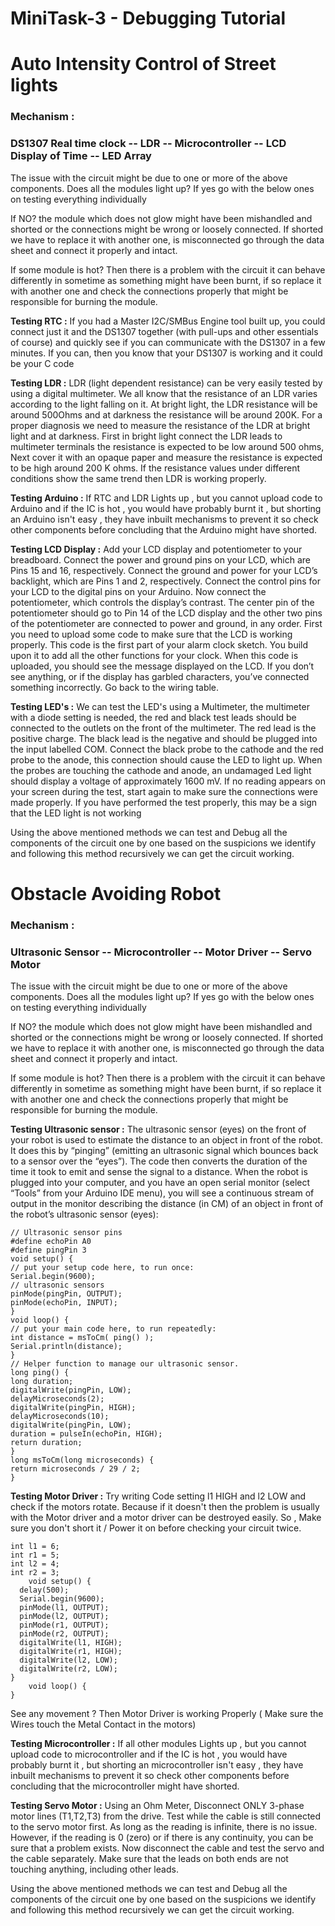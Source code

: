 # MiniTask-3 - Debugging Tutorial


# Auto Intensity Control of Street lights

### Mechanism :
### DS1307 Real time clock -- LDR -- Microcontroller -- LCD Display of Time -- LED Array

The issue with the circuit might be due to one or more of the above components.
Does all the modules light up?
If yes go with the below ones on testing everything individually

If NO? the module which does not glow might have been mishandled and shorted or the connections might be wrong or loosely connected. If shorted we have to replace it with another one, is misconnected go through the data sheet and connect it properly and intact.

If some module is hot?
Then there is a problem with the circuit it can behave differently in sometime as something might have been burnt, if so replace it with another one and check the connections properly that might be responsible for burning the module.

**Testing RTC :** If you had a Master I2C/SMBus Engine tool built up, you could connect just it and the DS1307 together (with pull-ups and other essentials of course) and quickly see if you can communicate with the DS1307 in a few minutes. If you can, then you know that your DS1307 is working and it could be your C code
	
**Testing LDR :** LDR (light dependent resistance) can be very easily tested by using a digital multimeter. We all know that the resistance of an LDR varies according to the light falling on it. At bright light, the LDR resistance will be around 500Ohms and at darkness the resistance will be around 200K. For a proper diagnosis we need to measure the resistance of the LDR at bright light and at darkness. First in bright light connect the LDR leads to multimeter terminals the resistance is expected to be low around 500 ohms, Next cover it with an opaque paper and measure the resistance is expected to be high around 200 K ohms. If the resistance values under different conditions show the same trend then LDR is working properly.
	
**Testing Arduino :** If RTC and LDR Lights up , but you cannot upload code to Arduino and if the IC is hot , you would have probably burnt it , but shorting an Arduino isn't easy , they have inbuilt mechanisms to prevent it so check other components before concluding that the Arduino might have shorted.

**Testing LCD Display :** Add your LCD display and potentiometer to your breadboard. Connect the power and ground pins on your LCD, which are Pins 15 and 16, respectively. Connect the ground and power for your LCD’s backlight, which are Pins 1 and 2, respectively. Connect the control pins for your LCD to the digital pins on your Arduino. Now connect the potentiometer, which controls the display’s contrast. The center pin of the potentiometer should go to Pin 14 of the LCD display and the other two pins of the potentiometer are connected to power and ground, in any order. First you need to upload some code to make sure that the LCD is working properly. This code is the first part of your alarm clock sketch. You build upon it to add all the other functions for your clock. When this code is uploaded, you should see the message displayed on the LCD. If you don’t see anything, or if the display has garbled characters, you’ve connected something incorrectly. Go back to the wiring table.

**Testing LED's :** We can test the LED's using a Multimeter, the multimeter with a diode setting is needed, the red and black test leads should be connected to the outlets on the front of the multimeter. The red lead is the positive charge. The black lead is the negative and should be plugged into the input labelled COM. Connect the black probe to the cathode and the red probe to the anode, this connection should cause the LED to light up. When the probes are touching the cathode and anode, an undamaged Led light should display a voltage of approximately 1600 mV. If no reading appears on your screen during the test, start again to make sure the connections were made properly. If you have performed the test properly, this may be a sign that the LED light is not working 
	
Using the above mentioned methods we can test and Debug all the components of the circuit one by one based on the suspicions we identify and following this method recursively we can get the circuit working.
	
	
# Obstacle Avoiding Robot 

### Mechanism :
### Ultrasonic Sensor -- Microcontroller -- Motor Driver -- Servo Motor 

The issue with the circuit might be due to one or more of the above components.
Does all the modules light up?
If yes go with the below ones on testing everything individually

If NO? the module which does not glow might have been mishandled and shorted or the connections might be wrong or loosely connected. If shorted we have to replace it with another one, is misconnected go through the data sheet and connect it properly and intact.

If some module is hot?
Then there is a problem with the circuit it can behave differently in sometime as something might have been burnt, if so replace it with another one and check the connections properly that might be responsible for burning the module.

**Testing Ultrasonic sensor :** The ultrasonic sensor (eyes) on the front of your robot is used to estimate the distance to an object in front of the robot.  It does this by “pinging” (emitting an ultrasonic signal which bounces back to a sensor over the “eyes”).  The code then converts the duration of the time it took to emit and sense the signal to a distance. When the robot is plugged into your computer, and you have an open serial monitor (select “Tools” from your Arduino IDE menu), you will see a continuous stream of output in the monitor describing the distance (in CM) of an object in front of the robot’s ultrasonic sensor (eyes): 
```
// Ultrasonic sensor pins
#define echoPin A0
#define pingPin 3
void setup() {
// put your setup code here, to run once:
Serial.begin(9600);
// ultrasonic sensors
pinMode(pingPin, OUTPUT);
pinMode(echoPin, INPUT);
}
void loop() {
// put your main code here, to run repeatedly:
int distance = msToCm( ping() );
Serial.println(distance);
}
// Helper function to manage our ultrasonic sensor.
long ping() {
long duration;
digitalWrite(pingPin, LOW);
delayMicroseconds(2);
digitalWrite(pingPin, HIGH);
delayMicroseconds(10);
digitalWrite(pingPin, LOW);
duration = pulseIn(echoPin, HIGH);
return duration;
}
long msToCm(long microseconds) {
return microseconds / 29 / 2;
}
```

**Testing Motor Driver :** Try writing Code setting l1 HIGH and l2 LOW and check if the motors rotate. Because if it doesn't then the problem is usually with the Motor driver and a motor driver can be destroyed easily. So , Make sure you don't short it / Power it on before checking your circuit twice.
```
int l1 = 6;
int r1 = 5;
int l2 = 4;
int r2 = 3;
	void setup() {
  delay(500);
  Serial.begin(9600);
  pinMode(l1, OUTPUT);
  pinMode(l2, OUTPUT);
  pinMode(r1, OUTPUT);
  pinMode(r2, OUTPUT);
  digitalWrite(l1, HIGH);
  digitalWrite(r1, HIGH);
  digitalWrite(l2, LOW);
  digitalWrite(r2, LOW);
}
	void loop() {
}
```
See any movement ? Then Motor Driver is working Properly ( Make sure the Wires touch the Metal Contact in the motors)

**Testing Microcontroller :** If all other modules Lights up , but you cannot upload code to microcontroller and if the IC is hot , you would have probably burnt it , but shorting an microcontroller isn't easy , they have inbuilt mechanisms to prevent it so check other components before concluding that the microcontroller might have shorted.

**Testing Servo Motor :** Using an Ohm Meter, Disconnect ONLY 3-phase motor lines (T1,T2,T3) from the drive. Test while the cable is still connected to the servo motor first. As long as the reading is infinite, there is no issue. However, if the reading is 0 (zero) or if there is any continuity, you can be sure that a problem exists. Now disconnect the cable and test the servo and the cable separately. Make sure that the leads on both ends are not touching anything, including other leads.

Using the above mentioned methods we can test and Debug all the components of the circuit one by one based on the suspicions we identify and following this method recursively we can get the circuit working.

